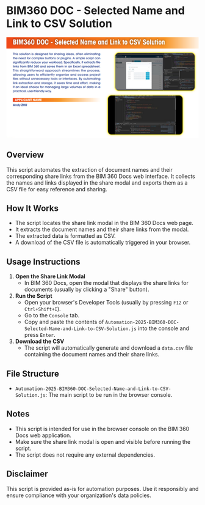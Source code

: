 # BIM360 DOC - Selected Name and Link to CSV Solution

![image](https://github.com/HKIBIMTechnical/Automation-2025-BIM360-DOC-Selected-Name-and-Link-to-CSV-Solution/blob/main/image.png)

## Overview

This script automates the extraction of document names and their corresponding share links from the BIM 360 Docs web interface. It collects the names and links displayed in the share modal and exports them as a CSV file for easy reference and sharing.

## How It Works

- The script locates the share link modal in the BIM 360 Docs web page.
- It extracts the document names and their share links from the modal.
- The extracted data is formatted as CSV.
- A download of the CSV file is automatically triggered in your browser.

## Usage Instructions

1. **Open the Share Link Modal**
   - In BIM 360 Docs, open the modal that displays the share links for documents (usually by clicking a "Share" button).
2. **Run the Script**
   - Open your browser's Developer Tools (usually by pressing `F12` or `Ctrl+Shift+I`).
   - Go to the `Console` tab.
   - Copy and paste the contents of `Automation-2025-BIM360-DOC-Selected-Name-and-Link-to-CSV-Solution.js` into the console and press `Enter`.
3. **Download the CSV**
   - The script will automatically generate and download a `data.csv` file containing the document names and their share links.

## File Structure

- `Automation-2025-BIM360-DOC-Selected-Name-and-Link-to-CSV-Solution.js`: The main script to be run in the browser console.

## Notes

- This script is intended for use in the browser console on the BIM 360 Docs web application.
- Make sure the share link modal is open and visible before running the script.
- The script does not require any external dependencies.

## Disclaimer

This script is provided as-is for automation purposes. Use it responsibly and ensure compliance with your organization's data policies.
